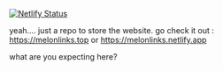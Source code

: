 [![Netlify Status](https://api.netlify.com/api/v1/badges/1ef41a54-d397-4599-ac9a-e2b1d1b08bfb/deploy-status)](#)

yeah.... just a repo to store the website.
go check it out : https://melonlinks.top
                          or
                  https://melonlinks.netlify.app














what are you expecting here?
